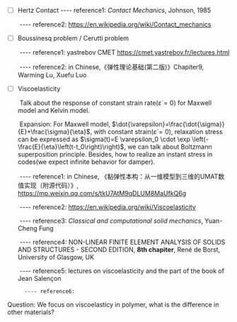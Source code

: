 - [ ] Hertz Contact ---- reference1: *Contact Mechanics*, Johnson, 1985

  ​			  ---- reference2: https://en.wikipedia.org/wiki/Contact_mechanics							

- [ ] Boussinesq problem / Cerutti problem

  ​			  ---- reference1: yastrebov CMET https://cmet.yastrebov.fr/lectures.html

  ​			  ---- reference2: in Chinese,《弹性理论基础(第二版)》Chapiter9, Warming Lu, Xuefu Luo

- [ ] Viscoelasticity 

  ​	Talk about the response of constant strain rate($\dot{\varepsilon}=0$) for Maxwell model and Kelvin model.

  ​	Expansion: For Maxwell model, $\dot{\varepsilon}=\frac{\dot{\sigma}}{E}+\frac{\sigma}{\eta}$, with constant strain($\dot{\varepsilon}=0$), relaxation stress can be expressed as $\sigma(t)=E \varepsilon_0 \cdot \exp \left(-\frac{E}{\eta}\left(t-t_0\right)\right)$, we can talk about Boltzmann superposition principle. Besides, how to realize an instant stress in codes(we expect infinite behavior for damper).

  ​			 ---- reference1: in Chinese, 《黏弹性本构：从一维模型到三维的UMAT数值实现（附源代码）》, https://mp.weixin.qq.com/s/tkU7AtM9qDLUM8MaUfkQ6g

  ​			 ---- reference2: https://en.wikipedia.org/wiki/Viscoelasticity

  ​			 ---- reference3: *Classical and computational solid mechanics*, Yuan-Cheng Fung

  ​			 ---- reference4: NON-LINEAR FINITE ELEMENT ANALYSIS OF SOLIDS AND STRUCTURES - SECOND EDITION, **8th chapiter**, René de Borst, University of Glasgow, UK

  ​			 ---- reference5: lectures on viscoelasticity and the part of the book of Jean Salençon

        ---- reference6: 



Question: We focus on viscoelasticy in polymer, what is the difference in other materials?

